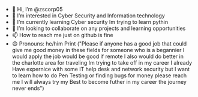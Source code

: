 - 👋 Hi, I’m @zscorp05
- 👀 I’m interested in Cyber Security and Information technology  
- 🌱 I’m currently learning Cyber security Im trying to learn pythin
- 💞️ I’m looking to collaborate on any projects and learning opportunities 
- 📫 How to reach me just on github is fine
- 😄 Pronouns: he/him
Print ("Please if anyone has a good job that could give me good money in these fields
    for someone who is a begannier I would apply the job would be good if remote
     I also would do better in the charlotte area for traveling Im trying to take off in my career I already
  Have expernice with some IT help desk and network security but I want to learn how to do Pen Testing or finding bugs for money please reach me I will always try my
  Best to become futher in my career the journey never ends")
  


<!---
zscorp05/zscorp05 is a ✨ special ✨ repository because its `README.md` (this file) appears on your GitHub profile.
You can click the Preview link to take a look at your changes.
--->

